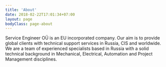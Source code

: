 ```yaml
---
title: 'About'
date: 2018-02-22T17:01:34+07:00
layout: page
bodyClass: page-about
---
```


Service Engineer OÜ is an EU incorporated company. Our aim is to provide global clients with technical support services in Russia, CIS and worldwide.
We are a team of experienced specialists based in Russia with a solid technical background in Mechanical, Electrical, Automation and Project Management disciplines.